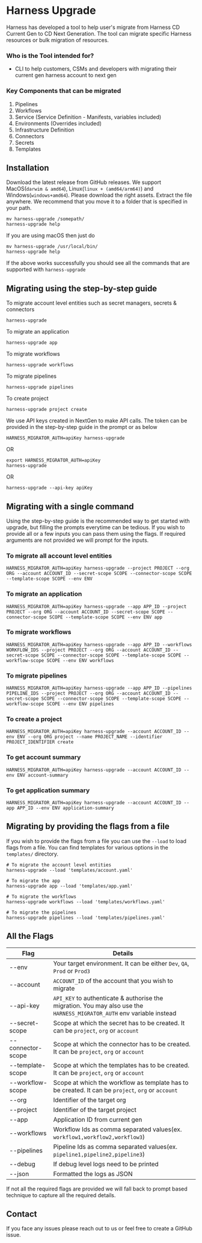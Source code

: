 # Harness Upgrade

Harness has developed a tool to help user's migrate from Harness CD Current Gen to CD Next Generation. The tool can migrate specific Harness resources or bulk migration of resources. 

### Who is the Tool intended for?

- CLI to help customers, CSMs and developers with migrating their current gen harness account to next gen

### Key Components that can be migrated 

1. Pipelines
2. Workflows
3. Service (Service Definition - Manifests, variables included)
5. Environments (Overrides included)
6. Infrastructure Definition
7. Connectors
8. Secrets
9. Templates 


## Installation
Download the latest release from GitHub releases. We support MacOS(`darwim & amd64`), Linux(`linux + (amd64/arm64)`) and Windows(`windows+amd64`). Please download the right assets. Extract the file anywhere.
We recommend that you move it to a folder that is specified in your path. 

```shell
mv harness-upgrade /somepath/
harness-upgrade help
```

If you are using macOS then just do
```shell
mv harness-upgrade /usr/local/bin/
harness-upgrade help
```

If the above works successfully you should see all the commands that are supported with `harness-upgrade`

## Migrating using the step-by-step guide

To migrate account level entities such as secret managers, secrets & connectors
```shell
harness-upgrade
```

To migrate an application 
```shell
harness-upgrade app
```

To migrate workflows
```shell
harness-upgrade workflows
```

To migrate pipelines
```shell
harness-upgrade pipelines
```

To create project
```shell
harness-upgrade project create
```

We use API keys created in NextGen to make API calls. The token can be provided in the step-by-step guide in the prompt or as below

```shell
HARNESS_MIGRATOR_AUTH=apiKey harness-upgrade
```

OR
```shell
export HARNESS_MIGRATOR_AUTH=apiKey
harness-upgrade
```

OR
```shell
harness-upgrade --api-key apiKey
```

## Migrating with a single command
Using the step-by-step guide is the recommended way to get started with upgrade, but filling the prompts everytime can be tedious. If you wish to provide all or a few inputs you can pass them using the flags. If required arguments are not provided we will prompt for the inputs.  

### To migrate all account level entities

```shell
HARNESS_MIGRATOR_AUTH=apiKey harness-upgrade --project PROJECT --org ORG --account ACCOUNT_ID --secret-scope SCOPE --connector-scope SCOPE --template-scope SCOPE --env ENV
```

### To migrate an application

```shell
HARNESS_MIGRATOR_AUTH=apiKey harness-upgrade --app APP_ID --project PROJECT --org ORG --account ACCOUNT_ID --secret-scope SCOPE --connector-scope SCOPE --template-scope SCOPE --env ENV app
```

### To migrate workflows

```shell
HARNESS_MIGRATOR_AUTH=apiKey harness-upgrade --app APP_ID --workflows WORKFLOW_IDS --project PROJECT --org ORG --account ACCOUNT_ID --secret-scope SCOPE --connector-scope SCOPE --template-scope SCOPE --workflow-scope SCOPE --env ENV workflows 
```

### To migrate pipelines

```shell
HARNESS_MIGRATOR_AUTH=apiKey harness-upgrade --app APP_ID --pipelines PIPELINE_IDS --project PROJECT --org ORG --account ACCOUNT_ID --secret-scope SCOPE --connector-scope SCOPE --template-scope SCOPE --workflow-scope SCOPE --env ENV pipelines 
```

### To create a project
```shell
HARNESS_MIGRATOR_AUTH=apiKey harness-upgrade --account ACCOUNT_ID --env ENV --org ORG project --name PROJECT_NAME --identifier PROJECT_IDENTIFIER create
```

### To get account summary
```shell
HARNESS_MIGRATOR_AUTH=apiKey harness-upgrade --account ACCOUNT_ID --env ENV account-summary
```

### To get application summary
```shell
HARNESS_MIGRATOR_AUTH=apiKey harness-upgrade --account ACCOUNT_ID --app APP_ID --env ENV application-summary
```

## Migrating by providing the flags from a file
If you wish to provide the flags from a file you can use the `--load` to load flags from a file. You can find templates for various options in the `templates/` directory.

```shell
# To migrate the account level entities
harness-upgrade --load 'templates/account.yaml'

# To migrate the app
harness-upgrade app --load 'templates/app.yaml'

# To migrate the workflows
harness-upgrade workflows --load 'templates/workflows.yaml'

# To migrate the pipelines
harness-upgrade pipelines --load 'templates/pipelines.yaml'
```

## All the Flags

| Flag              | Details                                                                                                                |
|-------------------|------------------------------------------------------------------------------------------------------------------------|
| --env             | Your target environment. It can be either `Dev`, `QA`, `Prod` or `Prod3`                                               |
| --account         | `ACCOUNT_ID` of the account that you wish to migrate                                                                   |
| --api-key         | `API_KEY` to authenticate & authorise the migration. You may also use the `HARNESS_MIGRATOR_AUTH` env variable instead |
| --secret-scope    | Scope at which the secret has to be created. It can be `project`, `org` or `account`                                   |
| --connector-scope | Scope at which the connector has to be created. It can be `project`, `org` or `account`                                |
| --template-scope  | Scope at which the templates has to be created. It can be `project`, `org` or `account`                                |
| --workflow-scope  | Scope at which the workflow as template has to be created. It can be `project`, `org` or `account`                     |
| --org             | Identifier of the target org                                                                                           |
| --project         | Identifier of the target project                                                                                       |
| --app             | Application ID from current gen                                                                                        |
| --workflows       | Workflow Ids as comma separated values(ex. `workflow1,workflow2,workflow3`)                                            |
| --pipelines       | Pipeline Ids as comma separated values(ex. `pipeline1,pipeline2,pipeline3`)                                            |
| --debug           | If debug level logs need to be printed                                                                                 |
| --json            | Formatted the logs as JSON                                                                                             |

If not all the required flags are provided we will fall back to prompt based technique to capture all the required details.

## Contact
If you face any issues please reach out to us or feel free to create a GitHub issue.
